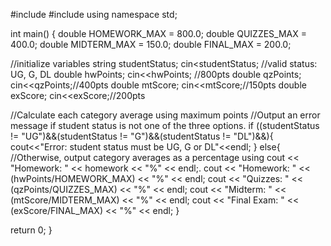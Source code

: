 #include <iostream>
#include <iomanip>
using namespace std;

int main() {
   double HOMEWORK_MAX = 800.0;
   double QUIZZES_MAX = 400.0;
   double MIDTERM_MAX = 150.0;
   double FINAL_MAX = 200.0;

//initialize variables
string studentStatus; cin<studentStatus; //valid status: UG, G, DL
double hwPoints; cin<<hwPoints; //800pts
double qzPoints; cin<<qzPoints;//400pts
double mtScore; cin<<mtScore;//150pts
double exScore; cin<<exScore;//200pts

//Calculate each category average using maximum points
//Output an error message if student status is not one of the three options.
if ((studentStatus != "UG")&&(studentStatus != "G")&&(studentStatus != "DL")&&){
    cout<<"Error: student status must be UG, G or DL"<<endl;
}
else{
//Otherwise, output category averages as a percentage using cout << "Homework: " << homework << "%" << endl;.
cout << "Homework: " << (hwPoints/HOMEWORK_MAX) << "%" << endl;
cout << "Quizzes: " << (qzPoints/QUIZZES_MAX) << "%" << endl;
cout << "Midterm: " << (mtScore/MIDTERM_MAX) << "%" << endl;
cout << "Final Exam: " << (exScore/FINAL_MAX) << "%" << endl;
}

   return 0;
}
